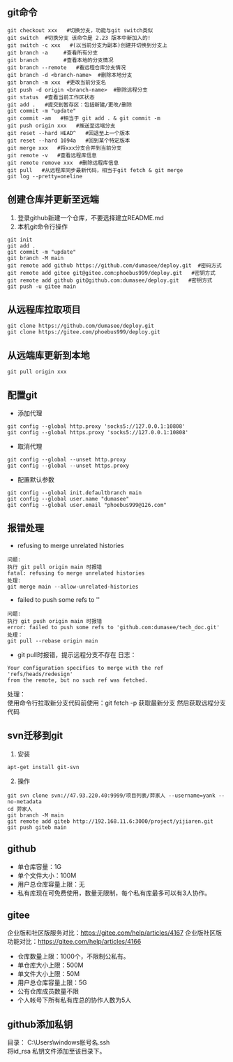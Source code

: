<!--
2022.10.27
-->

## git命令
```
git checkout xxx   #切换分支，功能与git switch类似
git switch  #切换分支 该命令是 2.23 版本中新加入的!
git switch -c xxx   #(以当前分支为副本)创建并切换到分支上
git branch -a     #查看所有分支
git branch        #查看本地的分支情况
git branch --remote   #看远程仓库分支情况
git branch -d <branch-name>  #删除本地分支
git branch -m xxx  #更改当前分支名
git push -d origin <branch-name>  #删除远程分支
git status  #查看当前工作区状态
git add .   #提交到暂存区：包括新建/更改/删除
git commit -m "update"
git commit -am   #相当于 git add . & git commit -m
git push origin xxx   #推送至远端分支
git reset --hard HEAD^   #回退至上一个版本
git reset --hard 1094a   #回到某个特定版本
git merge xxx   #将xxx分支合并到当前分支
git remote -v   #查看远程库信息
git remote remove xxx  #删除远程库信息
git pull   #从远程库同步最新代码，相当于git fetch & git merge
git log --pretty=oneline
```

## 创建仓库并更新至远端
1. 登录github新建一个仓库，不要选择建立README.md
2. 本机git命令行操作
```
git init
git add .
git commit -m "update"
git branch -M main
git remote add github https://github.com/dumasee/deploy.git  #密码方式
git remote add gitee git@gitee.com:phoebus999/deploy.git   #密钥方式
git remote add github git@github.com:dumasee/deploy.git   #密钥方式
git push -u gitee main
```

## 从远程库拉取项目
```
git clone https://github.com/dumasee/deploy.git
git clone https://gitee.com/phoebus999/deploy.git
```

## 从远端库更新到本地
```
git pull origin xxx
```

## 配置git
- 添加代理
```
git config --global http.proxy 'socks5://127.0.0.1:10808'
git config --global https.proxy 'socks5://127.0.0.1:10808'
```

- 取消代理
```
git config --global --unset http.proxy
git config --global --unset https.proxy
```

- 配置默认参数
```
git config --global init.defaultbranch main
git config --global user.name "dumasee"
git config --global user.email "phoebus999@126.com"
```


## 报错处理
- refusing to merge unrelated histories
```
问题:
执行 git pull origin main 时报错  
fatal: refusing to merge unrelated histories
处理:
git merge main --allow-unrelated-histories
```

- failed to push some refs to ''
``` 
问题:
执行 git push origin main 时报错  
error: failed to push some refs to 'github.com:dumasee/tech_doc.git'  
处理：
git pull --rebase origin main
```

- git pull时报错，提示远程分支不存在
日志：
```
Your configuration specifies to merge with the ref 'refs/heads/redesign'
from the remote, but no such ref was fetched.
```
处理：  
使用命令行拉取新分支代码前使用：git fetch -p 获取最新分支 然后获取远程分支代码


## svn迁移到git
1. 安装
```
apt-get install git-svn
```
2. 操作
```
git svn clone svn://47.93.220.40:9999/项目列表/羿家人 --username=yank --no-metadata
cd 羿家人
git branch -M main
git remote add giteb http://192.168.11.6:3000/project/yijiaren.git
git push giteb main
```

## github
- 单仓库容量：1G
- 单个文件大小：100M
- 用户总仓库容量上限：无
- 私有库现在可免费使用，数量无限制，每个私有库最多可以有3人协作。

## gitee
企业版和社区版服务对比：https://gitee.com/help/articles/4167
企业版社区版功能对比：https://gitee.com/help/articles/4166
- 仓库数量上限：1000个，不限制公私有。
- 单仓库大小上限：500M
- 单文件大小上限：50M
- 用户总仓库容量上限：5G
- 公有仓库成员数量不限
- 个人帐号下所有私有库总的协作人数为5人


## github添加私钥
目录： C:\Users\windows帐号名\.ssh  
将id_rsa 私钥文件添加至该目录下。  
